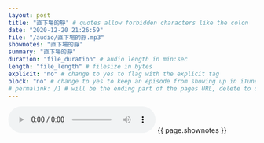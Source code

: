 ```yaml
---
layout: post
title: "直下場的靜" # quotes allow forbidden characters like the colon
date: "2020-12-20 21:26:59"
file: "/audio/直下場的靜.mp3"
shownotes: "直下場的靜"
summary: "直下場的靜"
duration: "file_duration" # audio length in min:sec
length: "file_length" # filesize in bytes
explicit: "no" # change to yes to flag with the explicit tag
block: "no" # change to yes to keep an episode from showing up in iTunes
# permalink: /1 # will be the ending part of the pages URL, delete to default to the title
---
```


<audio controls>
<source src="{{site.url}}{{site.baseurl}}{{ page.file }}" type="audio/x-mp3">
Your browser does not support the audio element.
</audio>
{{ page.shownotes }}

